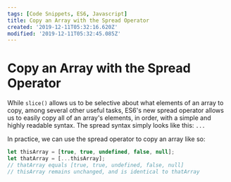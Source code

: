 ```yaml
---
tags: [Code Snippets, ES6, Javascript]
title: Copy an Array with the Spread Operator
created: '2019-12-11T05:32:16.620Z'
modified: '2019-12-11T05:32:45.085Z'
---
```


Copy an Array with the Spread Operator
======================================

While ```slice()``` allows us to be selective about what elements of an array to copy, among several other useful tasks, ES6's new spread operator allows us to easily copy all of an array's elements, in order, with a simple and highly readable syntax. The spread syntax simply looks like this: ```...```

In practice, we can use the spread operator to copy an array like so:
``` javascript
let thisArray = [true, true, undefined, false, null];
let thatArray = [...thisArray];
// thatArray equals [true, true, undefined, false, null]
// thisArray remains unchanged, and is identical to thatArray

```

